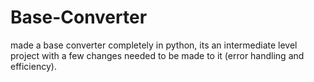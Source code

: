 # Base-Converter
made a base converter completely in python, its an intermediate level project with a few changes needed to be made to it (error handling and efficiency).

